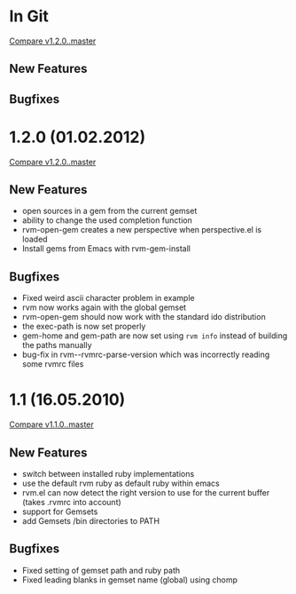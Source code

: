 # In Git

[Compare v1.2.0..master](https://github.com/senny/rvm.el/compare/1.2.0...master)

## New Features

## Bugfixes

# 1.2.0 (01.02.2012)

[Compare v1.2.0..master](https://github.com/senny/rvm.el/compare/1.1...1.2.0)

## New Features

* open sources in a gem from the current gemset
* ability to change the used completion function
* rvm-open-gem creates a new perspective when perspective.el is loaded
* Install gems from Emacs with rvm-gem-install

## Bugfixes

* Fixed weird ascii character problem in example
* rvm now works again with the global gemset
* rvm-open-gem should now work with the standard ido distribution
* the exec-path is now set properly
* gem-home and gem-path are now set using `rvm info` instead of building the paths manually
* bug-fix in rvm--rvmrc-parse-version which was incorrectly reading some rvmrc files

# 1.1 (16.05.2010)

[Compare v1.1.0..master](https://github.com/senny/rvm.el/compare/1.0...1.1)

## New Features

* switch between installed ruby implementations
* use the default rvm ruby as default ruby within emacs
* rvm.el can now detect the right version to use for the current buffer (takes .rvmrc into account)
* support for Gemsets
* add Gemsets /bin directories to PATH

## Bugfixes

* Fixed setting of gemset path and ruby path
* Fixed leading blanks in gemset name (global) using chomp
